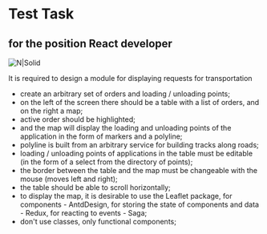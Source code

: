 # Test Task
## for the position React developer

![N|Solid](https://sojuzpatent.com/tmImgs/676/676633.jpg)


It is required to design a module for displaying requests for transportation

- create an arbitrary set of orders and loading / unloading points;
- on the left of the screen there should be a table with a list of orders, and on the right a map;
- active order should be highlighted;
- and the map will display the loading and unloading points of the application in the form of markers and a polyline;
- polyline is built from an arbitrary service for building tracks along roads;
- loading / unloading points of applications in the table must be editable (in the form of a select from the directory of points);
- the border between the table and the map must be changeable with the mouse (moves left and right);
- the table should be able to scroll horizontally;
- to display the map, it is desirable to use the Leaflet package, for components - AntdDesign, for storing the state of components and data - Redux, for reacting to events - Saga;
- don't use classes, only functional components;

